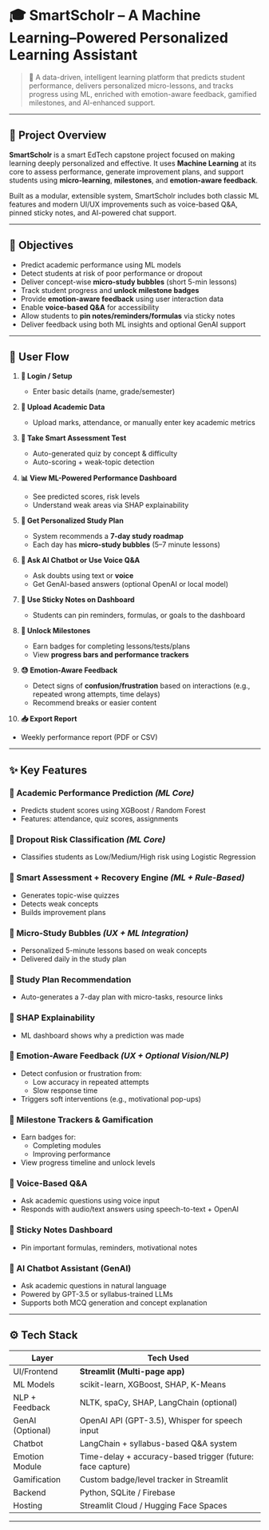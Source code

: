 # 🎓 SmartScholr – A Machine Learning–Powered Personalized Learning Assistant

> 🚀 A data-driven, intelligent learning platform that predicts student performance, delivers personalized micro-lessons, and tracks progress using ML, enriched with emotion-aware feedback, gamified milestones, and AI-enhanced support.

---

## 📘 Project Overview

**SmartScholr** is a smart EdTech capstone project focused on making learning deeply personalized and effective. It uses **Machine Learning** at its core to assess performance, generate improvement plans, and support students using **micro-learning**, **milestones**, and **emotion-aware feedback**.

Built as a modular, extensible system, SmartScholr includes both classic ML features and modern UI/UX improvements such as voice-based Q&A, pinned sticky notes, and AI-powered chat support.

---

## 🎯 Objectives

- Predict academic performance using ML models
- Detect students at risk of poor performance or dropout
- Deliver concept-wise **micro-study bubbles** (short 5-min lessons)
- Track student progress and **unlock milestone badges**
- Provide **emotion-aware feedback** using user interaction data
- Enable **voice-based Q&A** for accessibility
- Allow students to **pin notes/reminders/formulas** via sticky notes
- Deliver feedback using both ML insights and optional GenAI support

---

## 🧭 User Flow

1. **🔐 Login / Setup**
   - Enter basic details (name, grade/semester)

2. **📁 Upload Academic Data**
   - Upload marks, attendance, or manually enter key academic metrics

3. **🧪 Take Smart Assessment Test**
   - Auto-generated quiz by concept & difficulty
   - Auto-scoring + weak-topic detection

4. **📊 View ML-Powered Performance Dashboard**
   - See predicted scores, risk levels
   - Understand weak areas via SHAP explainability

5. **📘 Get Personalized Study Plan**
   - System recommends a **7-day study roadmap**
   - Each day has **micro-study bubbles** (5–7 minute lessons)

6. **💬 Ask AI Chatbot or Use Voice Q&A**
   - Ask doubts using text or **voice**
   - Get GenAI-based answers (optional OpenAI or local model)

7. **📌 Use Sticky Notes on Dashboard**
   - Students can pin reminders, formulas, or goals to the dashboard

8. **🏁 Unlock Milestones**
   - Earn badges for completing lessons/tests/plans
   - View **progress bars and performance trackers**

9. **😓 Emotion-Aware Feedback**
   - Detect signs of **confusion/frustration** based on interactions (e.g., repeated wrong attempts, time delays)
   - Recommend breaks or easier content

10. **📥 Export Report**
   - Weekly performance report (PDF or CSV)

---

## ✨ Key Features

### 🔹 Academic Performance Prediction *(ML Core)*
- Predicts student scores using XGBoost / Random Forest  
- Features: attendance, quiz scores, assignments

### 🔹 Dropout Risk Classification *(ML Core)*
- Classifies students as Low/Medium/High risk using Logistic Regression

### 🔹 Smart Assessment + Recovery Engine *(ML + Rule-Based)*
- Generates topic-wise quizzes
- Detects weak concepts
- Builds improvement plans

### 🔹 Micro-Study Bubbles *(UX + ML Integration)*
- Personalized 5-minute lessons based on weak concepts
- Delivered daily in the study plan

### 🔹 Study Plan Recommendation
- Auto-generates a 7-day plan with micro-tasks, resource links

### 🔹 SHAP Explainability
- ML dashboard shows why a prediction was made

### 🔹 Emotion-Aware Feedback *(UX + Optional Vision/NLP)*
- Detect confusion or frustration from:
  - Low accuracy in repeated attempts
  - Slow response time
- Triggers soft interventions (e.g., motivational pop-ups)

### 🔹 Milestone Trackers & Gamification
- Earn badges for:
  - Completing modules
  - Improving performance
- View progress timeline and unlock levels

### 🔹 Voice-Based Q&A 
- Ask academic questions using voice input
- Responds with audio/text answers using speech-to-text + OpenAI

### 🔹 Sticky Notes Dashboard
- Pin important formulas, reminders, motivational notes

### 🔹 AI Chatbot Assistant (GenAI)
- Ask academic questions in natural language
- Powered by GPT-3.5 or syllabus-trained LLMs
- Supports both MCQ generation and concept explanation

---

## ⚙️ Tech Stack

| Layer          | Tech Used                                                  |
|----------------|------------------------------------------------------------|
| UI/Frontend    | **Streamlit (Multi-page app)**                             |
| ML Models      | scikit-learn, XGBoost, SHAP, K-Means                       |
| NLP + Feedback | NLTK, spaCy, SHAP, LangChain (optional)                    |
| GenAI (Optional) | OpenAI API (GPT-3.5), Whisper for speech input            |
| Chatbot        | LangChain + syllabus-based Q&A system                      |
| Emotion Module | Time-delay + accuracy-based trigger (future: face capture) |
| Gamification   | Custom badge/level tracker in Streamlit                    |
| Backend        | Python, SQLite / Firebase                                  |
| Hosting        | Streamlit Cloud / Hugging Face Spaces                      |

---


